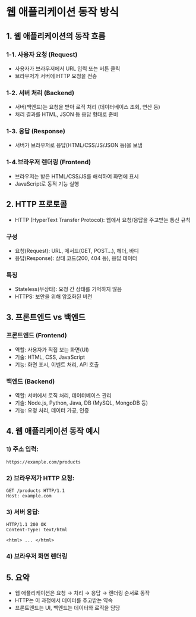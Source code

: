 # 웹 애플리케이션 동작 방식

## 1. 웹 애플리케이션의 동작 흐름

### 1-1. 사용자 요청 (Request)

- 사용자가 브라우저에서 URL 입력 또는 버튼 클릭
- 브라우저가 서버에 HTTP 요청을 전송

### 1-2. 서버 처리 (Backend)

- 서버(백엔드)는 요청을 받아 로직 처리 (데이터베이스 조회, 연산 등)
- 처리 결과를 HTML, JSON 등 응답 형태로 준비

### 1-3. 응답 (Response)

- 서버가 브라우저로 응답(HTML/CSS/JS/JSON 등)을 보냄

### 1-4.브라우저 렌더링 (Frontend)

- 브라우저는 받은 HTML/CSS/JS를 해석하여 화면에 표시
- JavaScript로 동적 기능 실행

## 2. HTTP 프로토콜

- HTTP (HyperText Transfer Protocol): 웹에서 요청/응답을 주고받는 통신 규칙

### 구성

- 요청(Request): URL, 메서드(GET, POST…), 헤더, 바디
- 응답(Response): 상태 코드(200, 404 등), 응답 데이터

### 특징

- Stateless(무상태): 요청 간 상태를 기억하지 않음
- HTTPS: 보안을 위해 암호화된 버전

## 3. 프론트엔드 vs 백엔드

### 프론트엔드 (Frontend)

- 역할: 사용자가 직접 보는 화면(UI)
- 기술: HTML, CSS, JavaScript
- 기능: 화면 표시, 이벤트 처리, API 호출

### 백엔드 (Backend)

- 역할: 서버에서 로직 처리, 데이터베이스 관리
- 기술: Node.js, Python, Java, DB (MySQL, MongoDB 등)
- 기능: 요청 처리, 데이터 가공, 인증

## 4. 웹 애플리케이션 동작 예시

### 1) 주소 입력:

```
https://example.com/products
```

### 2) 브라우저가 HTTP 요청:

```
GET /products HTTP/1.1
Host: example.com
```

### 3) 서버 응답:

```
HTTP/1.1 200 OK
Content-Type: text/html

<html> ... </html>
```

### 4) 브라우저 화면 렌더링

## 5. 요약

- 웹 애플리케이션은 요청 → 처리 → 응답 → 렌더링 순서로 동작
- HTTP는 이 과정에서 데이터를 주고받는 약속
- 프론트엔드는 UI, 백엔드는 데이터와 로직을 담당
